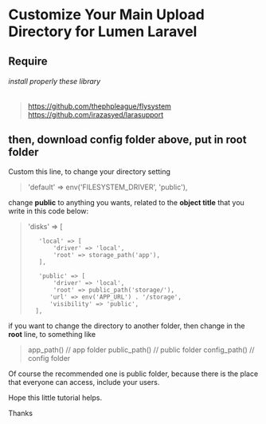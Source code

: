 # Customize Your Main Upload Directory for Lumen Laravel

## Require
###### install properly these library

> https://github.com/thephpleague/flysystem
> https://github.com/irazasyed/larasupport

## then, download config folder above, put in root folder

Custom this line, to change your directory setting

> 'default' => env('FILESYSTEM_DRIVER', 'public'),

change **public** to anything you wants, related to the **object title** that you write in this code below:

> 'disks' => [
>
>        'local' => [
>            'driver' => 'local',
>            'root' => storage_path('app'),
>        ],
>
>        'public' => [
>            'driver' => 'local',
>            'root' => public_path('storage/'),
>           'url' => env('APP_URL') . '/storage',
>           'visibility' => 'public',
>       ],

if you want to change the directory to another folder, then change in the **root** line, to something like

> app_path() // app folder
> public_path() // public folder
> config_path() // config folder

Of course the recommended one is public folder, because there is the place that everyone can access, include your users.

Hope this little tutorial helps.

Thanks
